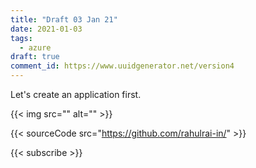 ```yaml
---
title: "Draft 03 Jan 21"
date: 2021-01-03
tags:
  - azure
draft: true
comment_id: https://www.uuidgenerator.net/version4
---
```


Let's create an application first.

{{< img src="" alt="" >}}

{{< sourceCode src="https://github.com/rahulrai-in/" >}}

{{< subscribe >}}
